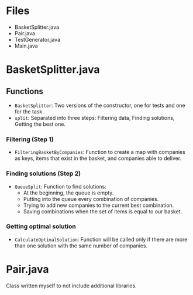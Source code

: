 # Files
- BasketSplitter.java
- Pair.java
- TestGenerator.java
- Main.java

# BasketSplitter.java

## Functions

- `BasketSplitter`: Two versions of the constructor, one for tests and one for the task.
- `split`: Separated into three steps: Filtering data, Finding solutions, Getting the best one.

### Filtering (Step 1)

- `FilteringBasketByCompanies`: Function to create a map with companies as keys, items that exist in the basket, and companies able to deliver.

### Finding solutions (Step 2)

- `QueueSplit`: Function to find solutions:
  - At the beginning, the queue is empty.
  - Putting into the queue every combination of companies.
  - Trying to add new companies to the current best combination.
  - Saving combinations when the set of items is equal to our basket.

### Getting optimal solution

- `CalculateOptimalSolution`: Function will be called only if there are more than one solution with the same number of companies.

# Pair.java
Class written myself to not include additional libraries.
